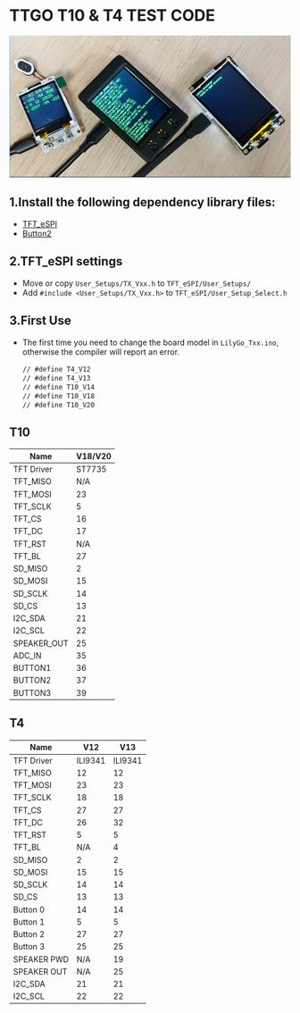 # TTGO T10 & T4 TEST CODE


![](images/1.png)

## 1.Install the following dependency library files:
- [TFT_eSPI](https://github.com/Bodmer/TFT_eSPI)
- [Button2](https://github.com/lewisxhe/Button2)


## 2.TFT_eSPI settings
- Move or copy `User_Setups/TX_Vxx.h` to `TFT_eSPI/User_Setups/`
- Add `#include <User_Setups/TX_Vxx.h>` to  `TFT_eSPI/User_Setup_Select.h`
  
## 3.First Use
- The first time you need to change the board model in `LilyGo_Txx.ino`, otherwise the compiler will report an error.
    ```
    // #define T4_V12 
    // #define T4_V13
    // #define T10_V14
    // #define T10_V18
    // #define T10_V20
    ```

## T10
| Name        | V18/V20 |
| ----------- | ------- |
| TFT Driver  | ST7735  |
| TFT_MISO    | N/A     |
| TFT_MOSI    | 23      |
| TFT_SCLK    | 5       |
| TFT_CS      | 16      |
| TFT_DC      | 17      |
| TFT_RST     | N/A     |
| TFT_BL      | 27      |
| SD_MISO     | 2       |
| SD_MOSI     | 15      |
| SD_SCLK     | 14      |
| SD_CS       | 13      |
| I2C_SDA     | 21      |
| I2C_SCL     | 22      |
| SPEAKER_OUT | 25      |
| ADC_IN      | 35      |
| BUTTON1     | 36      |
| BUTTON2     | 37      |
| BUTTON3     | 39      |

## T4 
| Name        | V12     | V13     |
| ----------- | ------- | ------- |
| TFT Driver  | ILI9341 | ILI9341 |
| TFT_MISO    | 12      | 12      |
| TFT_MOSI    | 23      | 23      |
| TFT_SCLK    | 18      | 18      |
| TFT_CS      | 27      | 27      |
| TFT_DC      | 26      | 32      |
| TFT_RST     | 5       | 5       |
| TFT_BL      | N/A     | 4       |
| SD_MISO     | 2       | 2       |
| SD_MOSI     | 15      | 15      |
| SD_SCLK     | 14      | 14      |
| SD_CS       | 13      | 13      |
| Button 0    | 14      | 14      |
| Button 1    | 5       | 5       |
| Button 2    | 27      | 27      |
| Button 3    | 25      | 25      |
| SPEAKER PWD | N/A     | 19      |
| SPEAKER OUT | N/A     | 25      |
| I2C_SDA     | 21      | 21      |
| I2C_SCL     | 22      | 22      |
